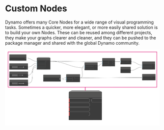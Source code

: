 # Custom Nodes

Dynamo offers many Core Nodes for a wide range of visual programming tasks. Sometimes a quicker, more elegant, or more easily shared solution is to build your own Nodes. These can be reused among different projects, they make your graphs clearer and cleaner, and they can be pushed to the package manager and shared with the global Dynamo community.

![](<../../.gitbook/assets/customNodes1 (1).png>)

